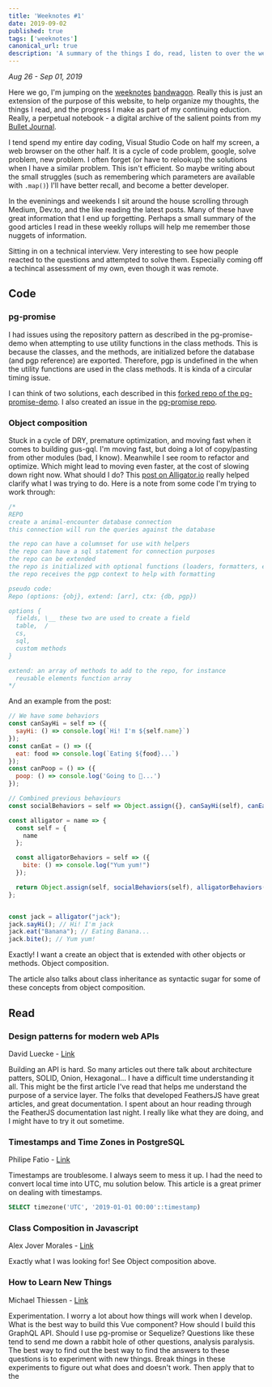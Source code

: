 ```yaml
---
title: 'Weeknotes #1'
date: 2019-09-02
published: true
tags: ['weeknotes']
canonical_url: true
description: 'A summary of the things I do, read, listen to over the week'
---
```


*Aug 26 - Sep 01, 2019*

Here we go, I'm jumping on the [weeknotes](https://www.google.com/search?client=firefox-b-1-d&q=weeknotes) [bandwagon](https://medium.com/job-garden/a-pre-history-of-weeknotes-plus-why-i-write-them-and-perhaps-why-you-should-too-week-16-31a4a5cbf7b0). Really this is just an extension of the purpose of this website, to help organize my thoughts, the things I read, and the progress I make as part of my continuing eduction. Really, a perpetual notebook - a digital archive of the salient points from my [Bullet Journal](https://bulletjournal.com/).

I tend spend my entire day coding, Visual Studio Code on half my screen, a web browser on the other half. It is a cycle of code problem, google, solve problem, new problem. I often forget (or have to relookup) the solutions when I have a similar problem. This isn't efficient. So maybe writing about the small struggles (such as remembering which parameters are available with `.map()`) I'll have better recall, and become a better developer. 

In the eveninings and weekends I sit around the house scrolling through Medium, Dev.to, and the like reading the latest posts. Many of these have great information that I end up forgetting. Perhaps a small summary of the good articles I read in these weekly rollups will help me remember those nuggets of information.

Sitting in on a technical interview. Very interesting to see how people reacted to the questions and attempted to solve them. Especially coming off a techincal assessment of my own, even though it was remote.

## Code

### pg-promise

I had issues using the repository pattern as described in the pg-promise-demo when attempting to use utility functions in the class methods. This is because the classes, and the methods, are initialized before the database (and pgp reference) are exported. Therefore, pgp is undefined in the when the utility functions are used in the class methods. It is kinda of a circular timing issue.

I can think of two solutions, each described in this [forked repo of the pg-promise-demo](https://github.com/kissmygritts/pg-promise-demo). I also created an issue in the [pg-promise repo](https://github.com/vitaly-t/pg-promise/issues/647).

### Object composition

Stuck in a cycle of DRY, premature optimization, and moving fast when it comes to building gus-gql. I'm moving fast, but doing a lot of copy/pasting from other modules (bad, I know). Meanwhile I see room to refactor and optimize. Which might lead to moving even faster, at the cost of slowing down right now. What should I do? This [post on Alligator.io](https://alligator.io/js/class-composition/) really helped clarify what I was trying to do. Here is a note from some code I'm trying to work through:

```js
/*
REPO
create a animal-encounter database connection
this connection will run the queries against the database

the repo can have a columnset for use with helpers
the repo can have a sql statement for connection purposes
the repo can be extended
the repo is initialized with optional functions (loaders, formatters, etc)
the repo receives the pgp context to help with formatting

pseudo code:
Repo (options: {obj}, extend: [arr], ctx: {db, pgp})

options {
  fields, \__ these two are used to create a field
  table,  /
  cs,
  sql,
  custom methods
}

extend: an array of methods to add to the repo, for instance
  reusable elements function array
*/
```

And an example from the post:

```js
// We have some behaviors
const canSayHi = self => ({
  sayHi: () => console.log(`Hi! I'm ${self.name}`)
});
const canEat = () => ({
  eat: food => console.log(`Eating ${food}...`)
});
const canPoop = () => ({
  poop: () => console.log('Going to 💩...')
});

// Combined previous behaviours
const socialBehaviors = self => Object.assign({}, canSayHi(self), canEat(), canPoop());

const alligator = name => {
  const self = {
    name
  };

  const alligatorBehaviors = self => ({
    bite: () => console.log("Yum yum!")
  });

  return Object.assign(self, socialBehaviors(self), alligatorBehaviors(self));
};


const jack = alligator("jack");
jack.sayHi(); // Hi! I'm jack
jack.eat("Banana"); // Eating Banana...
jack.bite(); // Yum yum!
```

Exactly! I want a create an object that is extended with other objects or methods. Object composition. 

The article also talks about class inheritance as syntactic sugar for some of these concepts from object composition.

## Read

### Design patterns for modern web APIs
David Luecke - [Link](https://blog.feathersjs.com/design-patterns-for-modern-web-apis-1f046635215)

Building an API is hard. So many articles out there talk about architecture patters, SOLID, Onion, Hexagonal... I have a difficult time understanding it all. This might be the first article I've read that helps me understand the purpose of a service layer. The folks that developed FeathersJS have great articles, and great documentation. I spent about an hour reading through the FeatherJS documentation last night. I really like what they are doing, and I might have to try it out sometime.

### Timestamps and Time Zones in PostgreSQL
Philipe Fatio - [Link](https://phili.pe/posts/timestamps-and-time-zones-in-postgresql/)

Timestamps are troublesome. I always seem to mess it up. I had the need to convert local time into UTC, mu solution below. This article is a great primer on dealing with timestamps.

```sql
SELECT timezone('UTC', '2019-01-01 00:00'::timestamp)
```

### Class Composition in Javascript
Alex Jover Morales - [Link](https://alligator.io/js/class-composition/)

Exactly what I was looking for! See Object composition above.

### How to Learn New Things
Michael Thiessen - [Link](https://michaelnthiessen.com/how-to-learn-new-things)

Experimentation. I worry a lot about how things will work when I develop. What is the best way to build this Vue component? How should I build this GraphQL API. Should I use pg-promise or Sequelize? Questions like these tend to send me down a rabbit hole of other questions, analysis paralysis. The best way to find out the best way to find the answers to these questions is to experiment with new things. Break things in these experiments to figure out what does and doesn't work. Then apply that to the 